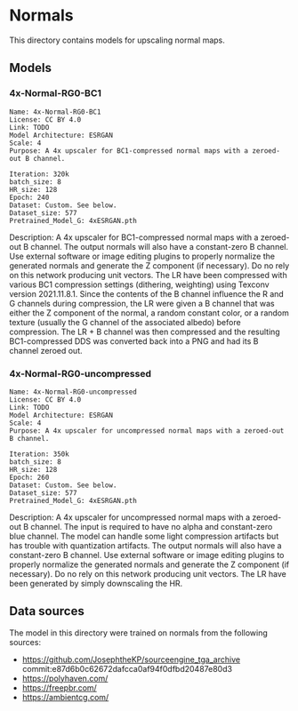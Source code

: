 # Normals

This directory contains models for upscaling normal maps.

## Models

### 4x-Normal-RG0-BC1

```
Name: 4x-Normal-RG0-BC1
License: CC BY 4.0
Link: TODO
Model Architecture: ESRGAN
Scale: 4
Purpose: A 4x upscaler for BC1-compressed normal maps with a zeroed-out B channel.

Iteration: 320k
batch_size: 8
HR_size: 128
Epoch: 240
Dataset: Custom. See below.
Dataset_size: 577
Pretrained_Model_G: 4xESRGAN.pth
```

Description: A 4x upscaler for BC1-compressed normal maps with a zeroed-out B channel.
The output normals will also have a constant-zero B channel. Use external software or image editing plugins to properly normalize the generated normals and generate the Z component (if necessary). Do no rely on this network producing unit vectors.
The LR have been compressed with various BC1 compression settings (dithering, weighting) using Texconv version 2021.11.8.1. Since the contents of the B channel influence the R and G channels during compression, the LR were given a B channel that was either the Z component of the normal, a random constant color, or a random texture (usually the G channel of the associated albedo) before compression. The LR + B channel was then compressed and the resulting BC1-compressed DDS was converted back into a PNG and had its B channel zeroed out.

### 4x-Normal-RG0-uncompressed

```
Name: 4x-Normal-RG0-uncompressed
License: CC BY 4.0
Link: TODO
Model Architecture: ESRGAN
Scale: 4
Purpose: A 4x upscaler for uncompressed normal maps with a zeroed-out B channel.

Iteration: 350k
batch_size: 8
HR_size: 128
Epoch: 260
Dataset: Custom. See below.
Dataset_size: 577
Pretrained_Model_G: 4xESRGAN.pth
```

Description: A 4x upscaler for uncompressed normal maps with a zeroed-out B channel.
The input is required to have no alpha and constant-zero blue channel. The model can handle some light compression artifacts but has trouble with quantization artifacts.
The output normals will also have a constant-zero B channel. Use external software or image editing plugins to properly normalize the generated normals and generate the Z component (if necessary). Do no rely on this network producing unit vectors.
The LR have been generated by simply downscaling the HR.


## Data sources

The model in this directory were trained on normals from the following sources:

- https://github.com/JosephtheKP/sourceengine_tga_archive commit:e87d6b0c62672dafcca0af94f0dfbd20487e80d3
- https://polyhaven.com/
- https://freepbr.com/
- https://ambientcg.com/
